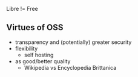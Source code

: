 Libre != Free

## Virtues of OSS

- transparency and (potentially) greater security
- flexibility
	- self hosting
- as good/better quality
	- Wikipedia vs Encyclopedia Brittanica